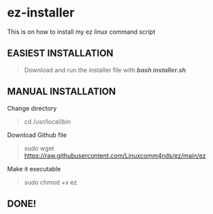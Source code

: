 # ez-installer
This is on how to install my ez linux command script

## EASIEST INSTALLATION

>Download and run the installer file with **_bash installer.sh_**

## MANUAL INSTALLATION

Change directory
> cd /usr/local/bin

Download Github file

>sudo wget https://raw.githubusercontent.com/Linuxcomm4nds/ez/main/ez

Make it executable

>sudo chmod +x ez

## DONE!
